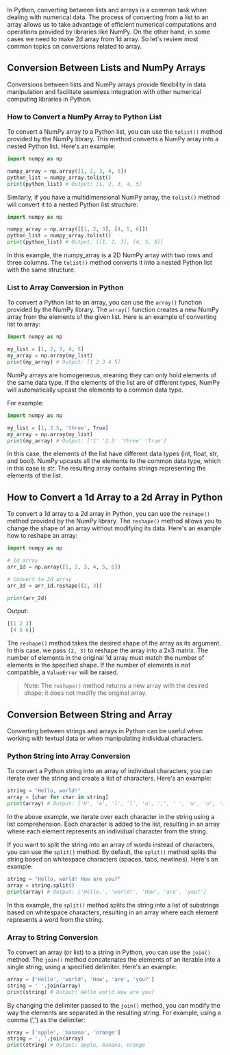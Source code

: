 In Python, converting between lists and arrays is a common task when dealing with numerical data. The process of converting from a list to an array allows us to take advantage of efficient numerical computations and operations provided by libraries like NumPy. On the other hand, in some cases we need to make 2d array from 1d array. So let's review most common topics on conversions related to array.

## Conversion Between Lists and NumPy Arrays

Conversions between lists and NumPy arrays provide flexibility in data manipulation and facilitate seamless integration with other numerical computing libraries in Python.

### How to Convert a NumPy Array to Python List

To convert a NumPy array to a Python list, you can use the `tolist()` method provided by the NumPy library. This method converts a NumPy array into a nested Python list. Here's an example:

```python
import numpy as np

numpy_array = np.array([1, 2, 3, 4, 5])
python_list = numpy_array.tolist()
print(python_list) # Output: [1, 2, 3, 4, 5]
```

Similarly, if you have a multidimensional NumPy array, the `tolist()` method will convert it to a nested Python list structure:

```python
import numpy as np

numpy_array = np.array([[1, 2, 3], [4, 5, 6]])
python_list = numpy_array.tolist()
print(python_list) # Output: [[1, 2, 3], [4, 5, 6]]
```

In this example, the numpy_array is a 2D NumPy array with two rows and three columns. The `tolist()` method converts it into a nested Python list with the same structure.

### List to Array Conversion in Python

To convert a Python list to an array, you can use the `array()` function provided by the NumPy library. The `array()` function creates a new NumPy array from the elements of the given list. Here is an example of converting list to array:

```python
import numpy as np

my_list = [1, 2, 3, 4, 5]
my_array = np.array(my_list)
print(my_array) # Output: [1 2 3 4 5]
```

NumPy arrays are homogeneous, meaning they can only hold elements of the same data type. If the elements of the list are of different types, NumPy will automatically upcast the elements to a common data type.

For example:

```python
import numpy as np

my_list = [1, 2.5, 'three', True]
my_array = np.array(my_list)
print(my_array) # Output: ['1' '2.5' 'three' 'True']
```

In this case, the elements of the list have different data types (int, float, str, and bool). NumPy upcasts all the elements to the common data type, which in this case is str. The resulting array contains strings representing the elements of the list.

## How to Convert a 1d Array to a 2d Array in Python

To convert a 1d array to a 2d array in Python, you can use the `reshape()` method provided by the NumPy library. The `reshape()` method allows you to change the shape of an array without modifying its data. Here's an example how to reshape an array:

```python
import numpy as np

# 1d array
arr_1d = np.array([1, 2, 3, 4, 5, 6])

# Convert to 2d array
arr_2d = arr_1d.reshape((2, 3))

print(arr_2d)
```

Output:

```python
[[1 2 3]
 [4 5 6]]
```

The `reshape()` method takes the desired shape of the array as its argument. In this case, we pass `(2, 3)` to reshape the array into a 2x3 matrix. The number of elements in the original 1d array must match the number of elements in the specified shape. If the number of elements is not compatible, a `ValueError` will be raised.

> Note: The `reshape()` method returns a new array with the desired shape; it does not modify the original array.

## Conversion Between String and Array

Converting between strings and arrays in Python can be useful when working with textual data or when manipulating individual characters.

### Python String into Array Conversion

To convert a Python string into an array of individual characters, you can iterate over the string and create a list of characters. Here's an example:

```python
string = "Hello, world!"
array = [char for char in string]
print(array) # Output: ['H', 'e', 'l', 'l', 'o', ',', ' ', 'w', 'o', 'r', 'l', 'd', '!']
```

In the above example, we iterate over each character in the string using a list comprehension. Each character is added to the list, resulting in an array where each element represents an individual character from the string.

If you want to split the string into an array of words instead of characters, you can use the `split()` method. By default, the `split()` method splits the string based on whitespace characters (spaces, tabs, newlines). Here's an example:

```python
string = "Hello, world! How are you?"
array = string.split()
print(array) # Output: ['Hello,', 'world!', 'How', 'are', 'you?']
```

In this example, the `split()` method splits the string into a list of substrings based on whitespace characters, resulting in an array where each element represents a word from the string.

### Array to String Conversion

To convert an array (or list) to a string in Python, you can use the `join()` method. The `join()` method concatenates the elements of an iterable into a single string, using a specified delimiter. Here's an example:

```python
array = ['Hello', 'world', 'How', 'are', 'you?']
string = ' '.join(array)
print(string) # Output: Hello world How are you?
```

By changing the delimiter passed to the `join()` method, you can modify the way the elements are separated in the resulting string. For example, using a comma (',') as the delimiter:

```python
array = ['apple', 'banana', 'orange']
string = ', '.join(array)
print(string) # Output: apple, banana, orange
```
